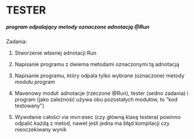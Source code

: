 # TESTER

##### program odpalający metody oznaczone adnotacją @Run

Zadania:

1. Stworzenie własnej adnotacji Run

2. Napisanie programu z dwiema metodami oznaczonymi tą adnotacją

3. Napisanie programu, który odpala tylko wybrane (oznaczone) metody modułu program

4. Mavenowy moduł: adnotacje (rzeczone @Run), tester (sedno zadania) i program (jako zależność używa obu pozostałych modułów, to "kod testowany")

5. Wywołanie całości via mvn:exec (czy główną klasę testera) powinno odpalić każdą z metod, nawet jeśli jedna ma błąd kompilacji czy nieoczekiwany wynik
